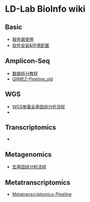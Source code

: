 # LD-Lab BioInfo wiki   

## Basic
- [服务器使用](https://github.com/Junyu25/LD-lab/blob/master/Server-Usage.ipynb)
- [软件安装&环境配置](https://github.com/Junyu25/LD-lab/blob/master/conda-env.ipynb)

## Amplicon-Seq
- [数据拆分教程](DataSplit.ipynb)
- [QIIME2-Pipeline_old](QIIME2-Pipeline.ipynb)
## WGS
- [WGS单菌全基因组分析流程](https://github.com/LD-Lab/WGS-Pipeline)
- []()

## Transcriptomics
- []()
## Metagenomics
- [宏基因组分析流程](https://github.com/LD-Lab/Metagenomics-Pipeline)

## Metatranscriptomics
- [Metatranscriptomics-Pipeline]()